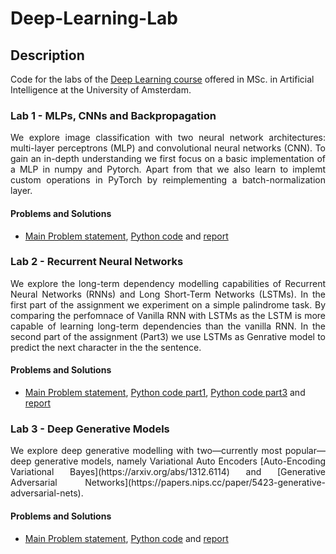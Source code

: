 # Deep-Learning-Lab

## Description

Code for the labs of the [Deep Learning course](https://uvadlc.github.io/) offered in MSc. in Artificial Intelligence at the University of Amsterdam.

### Lab 1 - MLPs, CNNs and Backpropagation
<p align="justify">
We explore image classification with two neural network architectures: multi-layer perceptrons (MLP) and convolutional neural networks (CNN). To gain an in-depth understanding we first focus on a basic implementation of a MLP in numpy and Pytorch. Apart from that we also learn to implemt custom operations in PyTorch by reimplementing a batch-normalization layer. 
</p>

#### Problems and Solutions
- [Main Problem statement](assignment_1/assignment_1.pdf), [Python code](assignment_1/code) and [report](assignment_1/Report_1.pdf)

### Lab 2 - Recurrent Neural Networks

<p align="justify">
We explore the long-term dependency modelling capabilities of Recurrent Neural Networks (RNNs) and Long Short-Term Networks (LSTMs). In the first part of the assignment we experiment on a simple palindrome task. By comparing the perfomnace of Vanilla RNN with LSTMs as the LSTM is more capable of learning long-term dependencies than the vanilla RNN. In the second part of the assignment (Part3) we use LSTMs as Genrative model to predict the next character in the the sentence.
</p>

#### Problems and Solutions
- [Main Problem statement](assignment_2/assignment_2.pdf), [Python code part1](assignment_2/part1), [Python code part3](assignment_2/part3) and [report](assignment_2/Report_2.pdf)

### Lab 3 - Deep Generative Models
<p align="justify">
We explore deep generative modelling with two—currently most popular—deep generative models, namely Variational Auto Encoders [Auto-Encoding Variational Bayes](https://arxiv.org/abs/1312.6114) and [Generative Adversarial Networks](https://papers.nips.cc/paper/5423-generative-adversarial-nets). 
</p>

#### Problems and Solutions
- [Main Problem statement](assignment_3/assignment_3.pdf), [Python code](assignment_3/code) and [report](assignment_3/Report_3.pdf)

